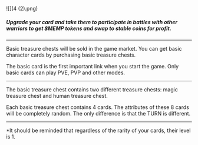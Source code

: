 ![](4 (2).png)

##### Upgrade your card and take them to participate in battles with other warriors to get $MEMP tokens and swap to stable coins for profit.

------

Basic treasure chests will be sold in the game market. You can get basic character cards by purchasing basic treasure chests.

 The basic card is the first important link when you start the game. Only basic cards can play PVE, PVP and other modes.

------

 

The basic treasure chest contains two different treasure chests: magic treasure chest and human treasure chest.

 Each basic treasure chest contains 4 cards. The attributes of these 8 cards will be completely random. The only difference is that the TURN is different.

------

 

*It should be reminded that regardless of the rarity of your cards, their level is 1.
